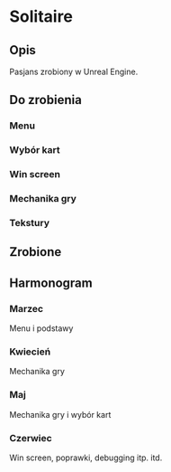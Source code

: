 # Solitaire
## Opis
Pasjans zrobiony w Unreal Engine.
## Do zrobienia
### Menu
### Wybór kart
### Win screen
### Mechanika gry
### Tekstury
## Zrobione
## Harmonogram
### Marzec
Menu i podstawy
### Kwiecień
Mechanika gry
### Maj
Mechanika gry i wybór kart
### Czerwiec
Win screen, poprawki, debugging itp. itd.
